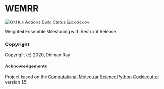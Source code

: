 WEMRR
==============================
[//]: # (Badges)
[![GitHub Actions Build Status](https://github.com/REPLACE_WITH_OWNER_ACCOUNT/wemrr/workflows/CI/badge.svg)](https://github.com/REPLACE_WITH_OWNER_ACCOUNT/wemrr/actions?query=workflow%3ACI)
[![codecov](https://codecov.io/gh/REPLACE_WITH_OWNER_ACCOUNT/WEMRR/branch/master/graph/badge.svg)](https://codecov.io/gh/REPLACE_WITH_OWNER_ACCOUNT/WEMRR/branch/master)


Weighted Ensemble Milestoning with Restraint Release

### Copyright

Copyright (c) 2020, Dhiman Ray


#### Acknowledgements
 
Project based on the 
[Computational Molecular Science Python Cookiecutter](https://github.com/molssi/cookiecutter-cms) version 1.5.
